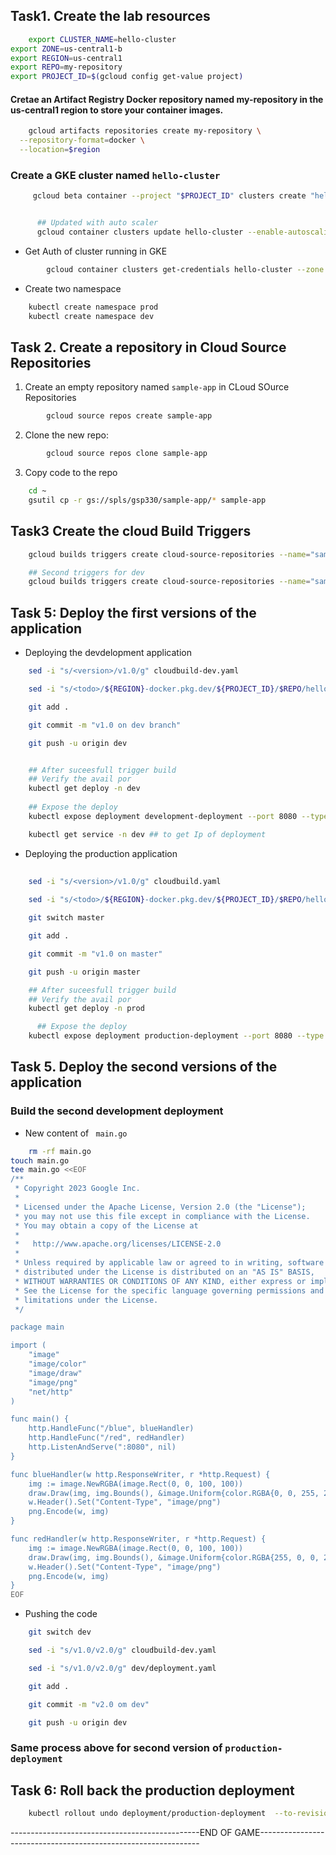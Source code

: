 
## Task1. Create the lab resources

```bash
    export CLUSTER_NAME=hello-cluster
export ZONE=us-central1-b
export REGION=us-central1
export REPO=my-repository
export PROJECT_ID=$(gcloud config get-value project)

```

#### Cretae an Artifact Registry Docker repository named my-repository in the us-central1 region to store your container images.

```bash
    gcloud artifacts repositories create my-repository \
  --repository-format=docker \
  --location=$region
```

### Create a GKE cluster named `hello-cluster`

```bash
     gcloud beta container --project "$PROJECT_ID" clusters create "hello-cluster" --zone "$ZONE" --no-enable-basic-auth --cluster-version latest --release-channel "regular" --machine-type "e2-medium" --image-type "COS_CONTAINERD" --disk-type "pd-balanced" --disk-size "100" --metadata disable-legacy-endpoints=true  --logging=SYSTEM,WORKLOAD --monitoring=SYSTEM --enable-ip-alias --network "projects/$PROJECT_ID/global/networks/default" --subnetwork "projects/$PROJECT_ID/regions/$REGION/subnetworks/default" --no-enable-intra-node-visibility --default-max-pods-per-node "110" --enable-autoscaling --min-nodes "2" --max-nodes "6" --num-nodes "3" --location-policy "BALANCED" --no-enable-master-authorized-networks --addons HorizontalPodAutoscaling,HttpLoadBalancing,GcePersistentDiskCsiDriver --enable-autoupgrade --enable-autorepair --max-surge-upgrade 1 --max-unavailable-upgrade 0 --enable-shielded-nodes --node-locations "$ZONE"


      ## Updated with auto scaler
      gcloud container clusters update hello-cluster --enable-autoscaling  --zone us-central1-a

```
- Get Auth of cluster running in GKE
```bash
    	gcloud container clusters get-credentials hello-cluster --zone us-central1-a
```

- Create two namespace

```bash
    kubectl create namespace prod
    kubectl create namespace dev

```


## Task 2. Create a repository in Cloud Source Repositories

1. Create an empty repository named ``sample-app`` in CLoud SOurce Repositories

```bash
        gcloud source repos create sample-app

```

2. Clone the new repo:

```bash
        gcloud source repos clone sample-app

```

3. Copy code to the repo

```bash
    cd ~
    gsutil cp -r gs://spls/gsp330/sample-app/* sample-app

```


## Task3 Create the cloud Build Triggers

```bash
    gcloud builds triggers create cloud-source-repositories --name="sample-app-prod-deploy" --repo="sample-app" --branch-pattern="^master$" --build-config="cloudbuild.yaml"

    ## Second triggers for dev
    gcloud builds triggers create cloud-source-repositories --name="sample-app-dev-deploy" --repo="sample-app" --branch-pattern="^dev$" --build-config="cloudbuild-dev.yaml"


```
## Task 5: Deploy the first versions of the application

- Deploying the devdelopment application

```bash
    sed -i "s/<version>/v1.0/g" cloudbuild-dev.yaml

    sed -i "s/<todo>/${REGION}-docker.pkg.dev/${PROJECT_ID}/$REPO/hello-cloudbuild-dev:v1.0/g"  dev/deployment.yaml

    git add .

    git commit -m "v1.0 on dev branch"

    git push -u origin dev


    ## After suceesfull trigger build
    ## Verify the avail por
    kubectl get deploy -n dev
    
    ## Expose the deploy
    kubectl expose deployment development-deployment --port 8080 --type LoadBalancer -n dev

    kubectl get service -n dev ## to get Ip of deployment 
```


- Deploying the production application

```bash
    
    sed -i "s/<version>/v1.0/g" cloudbuild.yaml
    
    sed -i "s/<todo>/${REGION}-docker.pkg.dev/${PROJECT_ID}/$REPO/hello-cloudbuild:v1.0" prod/deployment.yaml

    git switch master

    git add .

    git commit -m "v1.0 on master"

    git push -u origin master 

    ## After suceesfull trigger build
    ## Verify the avail por
    kubectl get deploy -n prod

      ## Expose the deploy
    kubectl expose deployment production-deployment --port 8080 --type LoadBalancer -n prod


```

## Task 5. Deploy the second versions of the application

### Build the second development deployment


- New content of `` main.go``

```bash
    rm -rf main.go
touch main.go
tee main.go <<EOF
/**
 * Copyright 2023 Google Inc.
 *
 * Licensed under the Apache License, Version 2.0 (the "License");
 * you may not use this file except in compliance with the License.
 * You may obtain a copy of the License at
 *
 *   http://www.apache.org/licenses/LICENSE-2.0
 *
 * Unless required by applicable law or agreed to in writing, software
 * distributed under the License is distributed on an "AS IS" BASIS,
 * WITHOUT WARRANTIES OR CONDITIONS OF ANY KIND, either express or implied.
 * See the License for the specific language governing permissions and
 * limitations under the License.
 */

package main

import (
	"image"
	"image/color"
	"image/draw"
	"image/png"
	"net/http"
)

func main() {
	http.HandleFunc("/blue", blueHandler)
	http.HandleFunc("/red", redHandler)
	http.ListenAndServe(":8080", nil)
}

func blueHandler(w http.ResponseWriter, r *http.Request) {
	img := image.NewRGBA(image.Rect(0, 0, 100, 100))
	draw.Draw(img, img.Bounds(), &image.Uniform{color.RGBA{0, 0, 255, 255}}, image.ZP, draw.Src)
	w.Header().Set("Content-Type", "image/png")
	png.Encode(w, img)
}

func redHandler(w http.ResponseWriter, r *http.Request) {
	img := image.NewRGBA(image.Rect(0, 0, 100, 100))
	draw.Draw(img, img.Bounds(), &image.Uniform{color.RGBA{255, 0, 0, 255}}, image.ZP, draw.Src)
	w.Header().Set("Content-Type", "image/png")
	png.Encode(w, img)
}
EOF

```

- Pushing the code

```bash
    git switch dev

    sed -i "s/v1.0/v2.0/g" cloudbuild-dev.yaml

    sed -i "s/v1.0/v2.0/g" dev/deployment.yaml

    git add .

    git commit -m "v2.0 om dev"

    git push -u origin dev


```

### Same process above for second version of ``production-deployment ``


## Task 6:  Roll back the production deployment

```bash
    kubectl rollout undo deployment/production-deployment  --to-revision=1 -n prod  

```


-----------------------------------------------END OF GAME---------------------------------------------------------------
